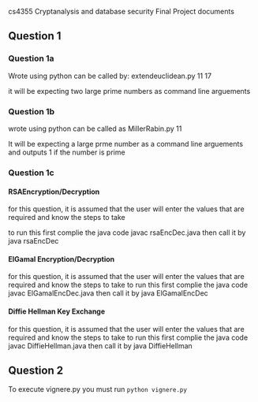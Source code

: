 cs4355
Cryptanalysis and database security Final Project documents
## Question 1
### Question 1a

Wrote using python 
can be called by: extendeuclidean.py 11 17
<p>it will be expecting two large prime numbers as command line arguements</p>

### Question 1b

wrote using python 
can be called as MillerRabin.py 11
<p> It will be expecting a large prme number as a command line arguements and outputs 1 if the number is prime</p>

### Question 1c
#### RSAEncryption/Decryption
for this question, it is assumed that the user will enter the values that are required and know the steps to take

to run this first complie the java code javac rsaEncDec.java
then call it by java rsaEncDec
#### ElGamal Encryption/Decryption 
for this question, it is assumed that the user will enter the values that are required and know the steps to take
to run this first complie the java code javac ElGamalEncDec.java
then call it by java ElGamalEncDec
#### Diffie Hellman Key Exchange 
for this question, it is assumed that the user will enter the values that are required and know the steps to take
to run this first complie the java code javac DiffieHellman.java
then call it by java DiffieHellman

## Question 2
To execute vignere.py you must run `python vignere.py`